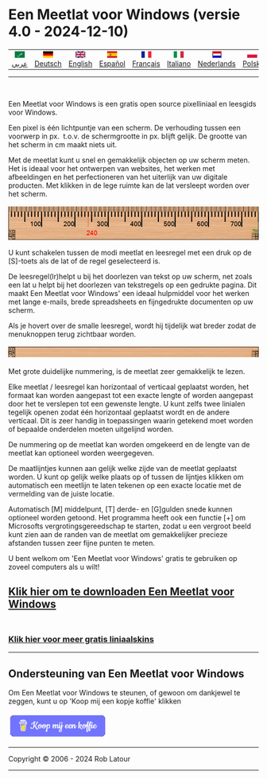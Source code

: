 # Een Meetlat voor Windows (versie 4.0 - 2024-12-10)

<!-- header -->
|||||||||||
| :---: | :---: | :---: | :---: | :---: |:---: | :---: | :---: |:---: | :---: |
| [![عربي](/images/flags/ar.png)](../en/README.md)<br>[عربي](../ar/README.md) | [![Deutsch](/images/flags/de.png)](../de/README.md)<br>[Deutsch](../de/README.md) | [![English](/images/flags/en-GB.png)](../en/README.md)<br>[English](../en/README.md) | [![Español](/images/flags/es.png)](../es/README.md)<br>[Español](../es/README.md) | [![Français](/images/flags/fr.png)](../fr/README.md)<br>[Français](../fr/README.md)| [![Italiano](/images/flags/it.png)](../it/README.md)<br>[Italiano](../it/README.md) | [![Nederlands](/images/flags/nl.png)](../nl/README.md)<br>[Nederlands](../nl/README.md) | [![Polski](/images/flags/pl.png)](../pl/README.md)<br>[Polski](../pl/README.md) | [![Português](/images/flags/pt.png)](../pt/README.md)<br>[Português](../pt/README.md) | [![Svenska](/images/flags/sv.png)](../sv/README.md)<br>[Svenska](../sv/README.md) |

- - -
<br>
<!-- header -->

Een Meetlat voor Windows is een gratis open source pixelliniaal en leesgids voor Windows.

Een pixel is één lichtpuntje van een scherm. De verhouding tussen een voorwerp in px.  t.o.v. de schermgrootte in px. blijft gelijk. De grootte van het scherm in cm maakt niets uit.  
  
Met de meetlat kunt u snel en gemakkelijk objecten op uw scherm meten. Het is ideaal voor het ontwerpen van websites, het werken met afbeeldingen en het perfectioneren van het uiterlijk van uw digitale producten. Met klikken in de lege ruimte kan de lat versleept worden over het scherm.
<br><br>
[![régua](/images/ruler.png)](README.md)
<br>

U kunt schakelen tussen de modi meetlat en leesregel met een druk op de \[S\]-toets als de lat of de regel geselecteerd is.  
  
De leesregel(lr)helpt u bij het doorlezen van tekst op uw scherm, net zoals een lat u helpt bij het doorlezen van tekstregels op een gedrukte pagina. Dit maakt Een Meetlat voor Windows' een ideaal hulpmiddel voor het werken met lange e-mails, brede spreadsheets en fijngedrukte documenten op uw scherm.  
  
Als je hovert over de smalle leesregel, wordt hij tijdelijk wat breder zodat de menuknoppen terug zichtbaar worden.
<br><br>
[![guia de leitura](/images/readingguide.png)](README.md)
<br>  
Met grote duidelijke nummering, is de meetlat zeer gemakkelijk te lezen.  
  
Elke meetlat / leesregel kan horizontaal of verticaal geplaatst worden, het formaat kan worden aangepast tot een exacte lengte of worden aangepast door het te verslepen tot een gewenste lengte. U kunt zelfs twee linialen tegelijk openen zodat één horizontaal geplaatst wordt en de andere verticaal. Dit is zeer handig in toepassingen waarin getekend moet worden of bepaalde onderdelen moeten uitgelijnd worden.  
  
De nummering op de meetlat kan worden omgekeerd en de lengte van de meetlat kan optioneel worden weergegeven.  
  
De maatlijntjes kunnen aan gelijk welke zijde van de meetlat geplaatst worden. U kunt op gelijk welke plaats op of tussen de lijntjes klikken om automatisch een meetlijn te laten tekenen op een exacte locatie met de vermelding van de juiste locatie.  
  
Automatisch \[M\] middelpunt, \[T\] derde- en \[G\]gulden snede kunnen optioneel worden getoond. Het programma heeft ook een functie \[+\] om Microsofts vergrotingsgereedschap te starten, zodat u een vergroot beeld kunt zien aan de randen van de meetlat om gemakkelijker precieze afstanden tussen zeer fijne punten te meten.  
  
U bent welkom om 'Een Meetlat voor Windows' gratis te gebruiken op zoveel computers als u wilt!  

## [Klik hier om te downloaden Een Meetlat voor Windows](https://github.com/roblatour/ARulerForWindows/releases/download/v4.0.0.0/arulersetup.exe)<br><br>

### [Klik hier voor meer gratis liniaalskins](skins.md) 

* * * 
## Ondersteuning van Een Meetlat voor Windows

Om Een Meetlat voor Windows te steunen, of gewoon om dankjewel te zeggen, kunt u op 'Koop mij een kopje koffie' klikken<br><br>
[<img alt="Koop mij een koffie" width="200px" src="buymeacoffee-dutch.png" />](https://www.buymeacoffee.com/roblatour)
* * *
Copyright © 2006 - 2024 Rob Latour
* * *